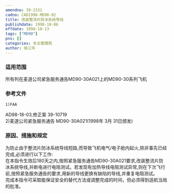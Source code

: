 ```yaml
---
amendno: 39-2331  
cadno: CAD1998-MD90-02  
title: 改装整流片防冰系统导线  
publishdate: 1998-10-06  
effdate: 1998-10-13  
tags: ["MD90"]  
pns: []  
categories: 东北管理局  
author: 徐江华  
---
```

  
### 适用范围  
所有列在麦道公司紧急服务通告MD90-30A021上的MD90-30系列飞机  
  
<!--more-->  
### 参考文件  
    1)FAA  
AD98-18-03,修正案 39-10719  
    2)麦道公司紧急服务通告 MD90-30A021(1998年 3月 31日颁发)  
  
### 原因、措施和规定  
为防止由于整流片防冰系统导线短路,而导致飞机电气/电子舱内起火,除非事先已经完成,必须进行以下工作:  
    在本指令生效后180天之内,按照紧急服务通告MD90-30A021要求,改装整流片防冰系统导线,并断电进行电阻测试。若发现有加热导线电阻测试异常,则在下次飞行前,按照紧急服务通告的要求,用新的导线更换有缺陷的导线,并重复电阻测试。  
    完成本指令可采取能保证安全的替代方法或调整完成的时间，但必须得到适航当局的批准。  
